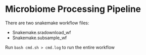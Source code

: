 # Microbiome Processing Pipeline

There are two snakemake workflow files:
* Snakemake.sradownload_wf
* Snakemake.subsample_wf

Run `bash cmd.sh > cmd.log` to run the entire workflow
